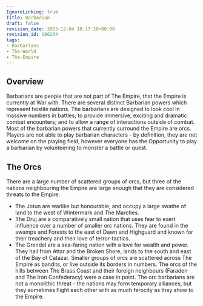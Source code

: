 ```yaml
---
IgnoreLinking: true
Title: Barbarian
draft: false
revision_date: 2023-12-04 10:17:20+00:00
revision_id: 106264
tags:
- Barbarians
- The-World
- The-Empire
---
```


## Overview
Barbarians are people that are not part of The Empire, that the Empire is currently at War with.
There are several distinct Barbarian powers which represent hostile nations. The barbarians are designed to look cool in massive numbers in battles; to provide immersive, exciting and dramatic combat encounters; and to allow a range of interactions outside of combat. Most of the barbarian powers that currently surround the Empire are orcs. 
Players are not able to play barbarian characters - by definition, they are not welcome on the playing field, however everyone has the Opportunity to play a barbarian by volunteering to monster a battle or quest.
## The Orcs
There are a large number of scattered groups of orcs, but three of the nations neighbouring the Empire are large enough that they are considered threats to the Empire.
* The Jotun are warlike but honourable, and occupy a large swathe of land to the west of Wintermark and The Marches.
* The Druj are a comparatively small nation that uses fear to exert influence over a number of smaller orc nations. They are found in the swamps and Forests to the east of Dawn and Highguard and known for their treachery and their love of terror-tactics.
* The Grendel are a sea-faring nation with a love for wealth and power. They hail from Attar and the Broken Shore, lands to the south and east of the Bay of Catazar.
Smaller groups of orcs are scattered across The Empire as bandits, or live outside its borders in numbers. The orcs of the hills between The Brass Coast and their foreign neighbours (Faraden and The Iron Confederacy) were a case in point.
The orc barbarians are not a monolithic threat - the nations may form temporary alliances, but they sometimes Fight each other with as much ferocity as they show to the Empire.